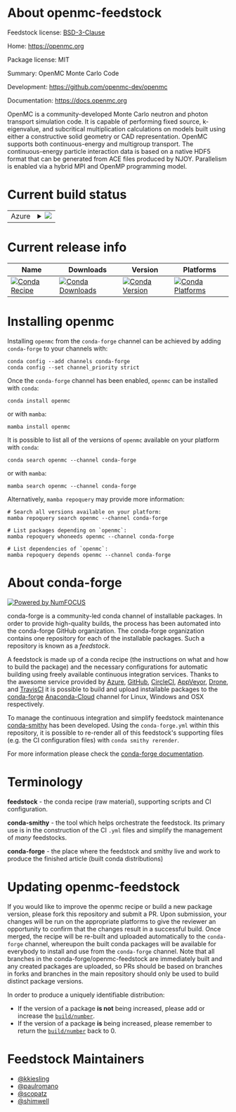 About openmc-feedstock
======================

Feedstock license: [BSD-3-Clause](https://github.com/conda-forge/openmc-feedstock/blob/main/LICENSE.txt)

Home: https://openmc.org

Package license: MIT

Summary: OpenMC Monte Carlo Code

Development: https://github.com/openmc-dev/openmc

Documentation: https://docs.openmc.org

OpenMC is a community-developed Monte Carlo neutron and photon transport
simulation code. It is capable of performing fixed source, k-eigenvalue, and
subcritical multiplication calculations on models built using either a
constructive solid geometry or CAD representation. OpenMC supports both
continuous-energy and multigroup transport. The continuous-energy particle
interaction data is based on a native HDF5 format that can be generated from
ACE files produced by NJOY. Parallelism is enabled via a hybrid MPI and
OpenMP programming model.


Current build status
====================


<table>
    
  <tr>
    <td>Azure</td>
    <td>
      <details>
        <summary>
          <a href="https://dev.azure.com/conda-forge/feedstock-builds/_build/latest?definitionId=5658&branchName=main">
            <img src="https://dev.azure.com/conda-forge/feedstock-builds/_apis/build/status/openmc-feedstock?branchName=main">
          </a>
        </summary>
        <table>
          <thead><tr><th>Variant</th><th>Status</th></tr></thead>
          <tbody><tr>
              <td>linux_64_dagmcdagmcmpimpichnumpy1.21python3.10.____cpython</td>
              <td>
                <a href="https://dev.azure.com/conda-forge/feedstock-builds/_build/latest?definitionId=5658&branchName=main">
                  <img src="https://dev.azure.com/conda-forge/feedstock-builds/_apis/build/status/openmc-feedstock?branchName=main&jobName=linux&configuration=linux%20linux_64_dagmcdagmcmpimpichnumpy1.21python3.10.____cpython" alt="variant">
                </a>
              </td>
            </tr><tr>
              <td>linux_64_dagmcdagmcmpimpichnumpy1.21python3.8.____cpython</td>
              <td>
                <a href="https://dev.azure.com/conda-forge/feedstock-builds/_build/latest?definitionId=5658&branchName=main">
                  <img src="https://dev.azure.com/conda-forge/feedstock-builds/_apis/build/status/openmc-feedstock?branchName=main&jobName=linux&configuration=linux%20linux_64_dagmcdagmcmpimpichnumpy1.21python3.8.____cpython" alt="variant">
                </a>
              </td>
            </tr><tr>
              <td>linux_64_dagmcdagmcmpimpichnumpy1.21python3.9.____cpython</td>
              <td>
                <a href="https://dev.azure.com/conda-forge/feedstock-builds/_build/latest?definitionId=5658&branchName=main">
                  <img src="https://dev.azure.com/conda-forge/feedstock-builds/_apis/build/status/openmc-feedstock?branchName=main&jobName=linux&configuration=linux%20linux_64_dagmcdagmcmpimpichnumpy1.21python3.9.____cpython" alt="variant">
                </a>
              </td>
            </tr><tr>
              <td>linux_64_dagmcdagmcmpimpichnumpy1.23python3.11.____cpython</td>
              <td>
                <a href="https://dev.azure.com/conda-forge/feedstock-builds/_build/latest?definitionId=5658&branchName=main">
                  <img src="https://dev.azure.com/conda-forge/feedstock-builds/_apis/build/status/openmc-feedstock?branchName=main&jobName=linux&configuration=linux%20linux_64_dagmcdagmcmpimpichnumpy1.23python3.11.____cpython" alt="variant">
                </a>
              </td>
            </tr><tr>
              <td>linux_64_dagmcdagmcmpinompinumpy1.21python3.10.____cpython</td>
              <td>
                <a href="https://dev.azure.com/conda-forge/feedstock-builds/_build/latest?definitionId=5658&branchName=main">
                  <img src="https://dev.azure.com/conda-forge/feedstock-builds/_apis/build/status/openmc-feedstock?branchName=main&jobName=linux&configuration=linux%20linux_64_dagmcdagmcmpinompinumpy1.21python3.10.____cpython" alt="variant">
                </a>
              </td>
            </tr><tr>
              <td>linux_64_dagmcdagmcmpinompinumpy1.21python3.8.____cpython</td>
              <td>
                <a href="https://dev.azure.com/conda-forge/feedstock-builds/_build/latest?definitionId=5658&branchName=main">
                  <img src="https://dev.azure.com/conda-forge/feedstock-builds/_apis/build/status/openmc-feedstock?branchName=main&jobName=linux&configuration=linux%20linux_64_dagmcdagmcmpinompinumpy1.21python3.8.____cpython" alt="variant">
                </a>
              </td>
            </tr><tr>
              <td>linux_64_dagmcdagmcmpinompinumpy1.21python3.9.____cpython</td>
              <td>
                <a href="https://dev.azure.com/conda-forge/feedstock-builds/_build/latest?definitionId=5658&branchName=main">
                  <img src="https://dev.azure.com/conda-forge/feedstock-builds/_apis/build/status/openmc-feedstock?branchName=main&jobName=linux&configuration=linux%20linux_64_dagmcdagmcmpinompinumpy1.21python3.9.____cpython" alt="variant">
                </a>
              </td>
            </tr><tr>
              <td>linux_64_dagmcdagmcmpinompinumpy1.23python3.11.____cpython</td>
              <td>
                <a href="https://dev.azure.com/conda-forge/feedstock-builds/_build/latest?definitionId=5658&branchName=main">
                  <img src="https://dev.azure.com/conda-forge/feedstock-builds/_apis/build/status/openmc-feedstock?branchName=main&jobName=linux&configuration=linux%20linux_64_dagmcdagmcmpinompinumpy1.23python3.11.____cpython" alt="variant">
                </a>
              </td>
            </tr><tr>
              <td>linux_64_dagmcdagmcmpiopenmpinumpy1.21python3.10.____cpython</td>
              <td>
                <a href="https://dev.azure.com/conda-forge/feedstock-builds/_build/latest?definitionId=5658&branchName=main">
                  <img src="https://dev.azure.com/conda-forge/feedstock-builds/_apis/build/status/openmc-feedstock?branchName=main&jobName=linux&configuration=linux%20linux_64_dagmcdagmcmpiopenmpinumpy1.21python3.10.____cpython" alt="variant">
                </a>
              </td>
            </tr><tr>
              <td>linux_64_dagmcdagmcmpiopenmpinumpy1.21python3.8.____cpython</td>
              <td>
                <a href="https://dev.azure.com/conda-forge/feedstock-builds/_build/latest?definitionId=5658&branchName=main">
                  <img src="https://dev.azure.com/conda-forge/feedstock-builds/_apis/build/status/openmc-feedstock?branchName=main&jobName=linux&configuration=linux%20linux_64_dagmcdagmcmpiopenmpinumpy1.21python3.8.____cpython" alt="variant">
                </a>
              </td>
            </tr><tr>
              <td>linux_64_dagmcdagmcmpiopenmpinumpy1.21python3.9.____cpython</td>
              <td>
                <a href="https://dev.azure.com/conda-forge/feedstock-builds/_build/latest?definitionId=5658&branchName=main">
                  <img src="https://dev.azure.com/conda-forge/feedstock-builds/_apis/build/status/openmc-feedstock?branchName=main&jobName=linux&configuration=linux%20linux_64_dagmcdagmcmpiopenmpinumpy1.21python3.9.____cpython" alt="variant">
                </a>
              </td>
            </tr><tr>
              <td>linux_64_dagmcdagmcmpiopenmpinumpy1.23python3.11.____cpython</td>
              <td>
                <a href="https://dev.azure.com/conda-forge/feedstock-builds/_build/latest?definitionId=5658&branchName=main">
                  <img src="https://dev.azure.com/conda-forge/feedstock-builds/_apis/build/status/openmc-feedstock?branchName=main&jobName=linux&configuration=linux%20linux_64_dagmcdagmcmpiopenmpinumpy1.23python3.11.____cpython" alt="variant">
                </a>
              </td>
            </tr><tr>
              <td>linux_64_dagmcnodagmcmpimpichnumpy1.21python3.10.____cpython</td>
              <td>
                <a href="https://dev.azure.com/conda-forge/feedstock-builds/_build/latest?definitionId=5658&branchName=main">
                  <img src="https://dev.azure.com/conda-forge/feedstock-builds/_apis/build/status/openmc-feedstock?branchName=main&jobName=linux&configuration=linux%20linux_64_dagmcnodagmcmpimpichnumpy1.21python3.10.____cpython" alt="variant">
                </a>
              </td>
            </tr><tr>
              <td>linux_64_dagmcnodagmcmpimpichnumpy1.21python3.8.____cpython</td>
              <td>
                <a href="https://dev.azure.com/conda-forge/feedstock-builds/_build/latest?definitionId=5658&branchName=main">
                  <img src="https://dev.azure.com/conda-forge/feedstock-builds/_apis/build/status/openmc-feedstock?branchName=main&jobName=linux&configuration=linux%20linux_64_dagmcnodagmcmpimpichnumpy1.21python3.8.____cpython" alt="variant">
                </a>
              </td>
            </tr><tr>
              <td>linux_64_dagmcnodagmcmpimpichnumpy1.21python3.9.____cpython</td>
              <td>
                <a href="https://dev.azure.com/conda-forge/feedstock-builds/_build/latest?definitionId=5658&branchName=main">
                  <img src="https://dev.azure.com/conda-forge/feedstock-builds/_apis/build/status/openmc-feedstock?branchName=main&jobName=linux&configuration=linux%20linux_64_dagmcnodagmcmpimpichnumpy1.21python3.9.____cpython" alt="variant">
                </a>
              </td>
            </tr><tr>
              <td>linux_64_dagmcnodagmcmpimpichnumpy1.23python3.11.____cpython</td>
              <td>
                <a href="https://dev.azure.com/conda-forge/feedstock-builds/_build/latest?definitionId=5658&branchName=main">
                  <img src="https://dev.azure.com/conda-forge/feedstock-builds/_apis/build/status/openmc-feedstock?branchName=main&jobName=linux&configuration=linux%20linux_64_dagmcnodagmcmpimpichnumpy1.23python3.11.____cpython" alt="variant">
                </a>
              </td>
            </tr><tr>
              <td>linux_64_dagmcnodagmcmpinompinumpy1.21python3.10.____cpython</td>
              <td>
                <a href="https://dev.azure.com/conda-forge/feedstock-builds/_build/latest?definitionId=5658&branchName=main">
                  <img src="https://dev.azure.com/conda-forge/feedstock-builds/_apis/build/status/openmc-feedstock?branchName=main&jobName=linux&configuration=linux%20linux_64_dagmcnodagmcmpinompinumpy1.21python3.10.____cpython" alt="variant">
                </a>
              </td>
            </tr><tr>
              <td>linux_64_dagmcnodagmcmpinompinumpy1.21python3.8.____cpython</td>
              <td>
                <a href="https://dev.azure.com/conda-forge/feedstock-builds/_build/latest?definitionId=5658&branchName=main">
                  <img src="https://dev.azure.com/conda-forge/feedstock-builds/_apis/build/status/openmc-feedstock?branchName=main&jobName=linux&configuration=linux%20linux_64_dagmcnodagmcmpinompinumpy1.21python3.8.____cpython" alt="variant">
                </a>
              </td>
            </tr><tr>
              <td>linux_64_dagmcnodagmcmpinompinumpy1.21python3.9.____cpython</td>
              <td>
                <a href="https://dev.azure.com/conda-forge/feedstock-builds/_build/latest?definitionId=5658&branchName=main">
                  <img src="https://dev.azure.com/conda-forge/feedstock-builds/_apis/build/status/openmc-feedstock?branchName=main&jobName=linux&configuration=linux%20linux_64_dagmcnodagmcmpinompinumpy1.21python3.9.____cpython" alt="variant">
                </a>
              </td>
            </tr><tr>
              <td>linux_64_dagmcnodagmcmpinompinumpy1.23python3.11.____cpython</td>
              <td>
                <a href="https://dev.azure.com/conda-forge/feedstock-builds/_build/latest?definitionId=5658&branchName=main">
                  <img src="https://dev.azure.com/conda-forge/feedstock-builds/_apis/build/status/openmc-feedstock?branchName=main&jobName=linux&configuration=linux%20linux_64_dagmcnodagmcmpinompinumpy1.23python3.11.____cpython" alt="variant">
                </a>
              </td>
            </tr><tr>
              <td>linux_64_dagmcnodagmcmpiopenmpinumpy1.21python3.10.____cpython</td>
              <td>
                <a href="https://dev.azure.com/conda-forge/feedstock-builds/_build/latest?definitionId=5658&branchName=main">
                  <img src="https://dev.azure.com/conda-forge/feedstock-builds/_apis/build/status/openmc-feedstock?branchName=main&jobName=linux&configuration=linux%20linux_64_dagmcnodagmcmpiopenmpinumpy1.21python3.10.____cpython" alt="variant">
                </a>
              </td>
            </tr><tr>
              <td>linux_64_dagmcnodagmcmpiopenmpinumpy1.21python3.8.____cpython</td>
              <td>
                <a href="https://dev.azure.com/conda-forge/feedstock-builds/_build/latest?definitionId=5658&branchName=main">
                  <img src="https://dev.azure.com/conda-forge/feedstock-builds/_apis/build/status/openmc-feedstock?branchName=main&jobName=linux&configuration=linux%20linux_64_dagmcnodagmcmpiopenmpinumpy1.21python3.8.____cpython" alt="variant">
                </a>
              </td>
            </tr><tr>
              <td>linux_64_dagmcnodagmcmpiopenmpinumpy1.21python3.9.____cpython</td>
              <td>
                <a href="https://dev.azure.com/conda-forge/feedstock-builds/_build/latest?definitionId=5658&branchName=main">
                  <img src="https://dev.azure.com/conda-forge/feedstock-builds/_apis/build/status/openmc-feedstock?branchName=main&jobName=linux&configuration=linux%20linux_64_dagmcnodagmcmpiopenmpinumpy1.21python3.9.____cpython" alt="variant">
                </a>
              </td>
            </tr><tr>
              <td>linux_64_dagmcnodagmcmpiopenmpinumpy1.23python3.11.____cpython</td>
              <td>
                <a href="https://dev.azure.com/conda-forge/feedstock-builds/_build/latest?definitionId=5658&branchName=main">
                  <img src="https://dev.azure.com/conda-forge/feedstock-builds/_apis/build/status/openmc-feedstock?branchName=main&jobName=linux&configuration=linux%20linux_64_dagmcnodagmcmpiopenmpinumpy1.23python3.11.____cpython" alt="variant">
                </a>
              </td>
            </tr><tr>
              <td>osx_64_dagmcdagmcmpimpichnumpy1.21python3.10.____cpython</td>
              <td>
                <a href="https://dev.azure.com/conda-forge/feedstock-builds/_build/latest?definitionId=5658&branchName=main">
                  <img src="https://dev.azure.com/conda-forge/feedstock-builds/_apis/build/status/openmc-feedstock?branchName=main&jobName=osx&configuration=osx%20osx_64_dagmcdagmcmpimpichnumpy1.21python3.10.____cpython" alt="variant">
                </a>
              </td>
            </tr><tr>
              <td>osx_64_dagmcdagmcmpimpichnumpy1.21python3.8.____cpython</td>
              <td>
                <a href="https://dev.azure.com/conda-forge/feedstock-builds/_build/latest?definitionId=5658&branchName=main">
                  <img src="https://dev.azure.com/conda-forge/feedstock-builds/_apis/build/status/openmc-feedstock?branchName=main&jobName=osx&configuration=osx%20osx_64_dagmcdagmcmpimpichnumpy1.21python3.8.____cpython" alt="variant">
                </a>
              </td>
            </tr><tr>
              <td>osx_64_dagmcdagmcmpimpichnumpy1.21python3.9.____cpython</td>
              <td>
                <a href="https://dev.azure.com/conda-forge/feedstock-builds/_build/latest?definitionId=5658&branchName=main">
                  <img src="https://dev.azure.com/conda-forge/feedstock-builds/_apis/build/status/openmc-feedstock?branchName=main&jobName=osx&configuration=osx%20osx_64_dagmcdagmcmpimpichnumpy1.21python3.9.____cpython" alt="variant">
                </a>
              </td>
            </tr><tr>
              <td>osx_64_dagmcdagmcmpimpichnumpy1.23python3.11.____cpython</td>
              <td>
                <a href="https://dev.azure.com/conda-forge/feedstock-builds/_build/latest?definitionId=5658&branchName=main">
                  <img src="https://dev.azure.com/conda-forge/feedstock-builds/_apis/build/status/openmc-feedstock?branchName=main&jobName=osx&configuration=osx%20osx_64_dagmcdagmcmpimpichnumpy1.23python3.11.____cpython" alt="variant">
                </a>
              </td>
            </tr><tr>
              <td>osx_64_dagmcdagmcmpinompinumpy1.21python3.10.____cpython</td>
              <td>
                <a href="https://dev.azure.com/conda-forge/feedstock-builds/_build/latest?definitionId=5658&branchName=main">
                  <img src="https://dev.azure.com/conda-forge/feedstock-builds/_apis/build/status/openmc-feedstock?branchName=main&jobName=osx&configuration=osx%20osx_64_dagmcdagmcmpinompinumpy1.21python3.10.____cpython" alt="variant">
                </a>
              </td>
            </tr><tr>
              <td>osx_64_dagmcdagmcmpinompinumpy1.21python3.8.____cpython</td>
              <td>
                <a href="https://dev.azure.com/conda-forge/feedstock-builds/_build/latest?definitionId=5658&branchName=main">
                  <img src="https://dev.azure.com/conda-forge/feedstock-builds/_apis/build/status/openmc-feedstock?branchName=main&jobName=osx&configuration=osx%20osx_64_dagmcdagmcmpinompinumpy1.21python3.8.____cpython" alt="variant">
                </a>
              </td>
            </tr><tr>
              <td>osx_64_dagmcdagmcmpinompinumpy1.21python3.9.____cpython</td>
              <td>
                <a href="https://dev.azure.com/conda-forge/feedstock-builds/_build/latest?definitionId=5658&branchName=main">
                  <img src="https://dev.azure.com/conda-forge/feedstock-builds/_apis/build/status/openmc-feedstock?branchName=main&jobName=osx&configuration=osx%20osx_64_dagmcdagmcmpinompinumpy1.21python3.9.____cpython" alt="variant">
                </a>
              </td>
            </tr><tr>
              <td>osx_64_dagmcdagmcmpinompinumpy1.23python3.11.____cpython</td>
              <td>
                <a href="https://dev.azure.com/conda-forge/feedstock-builds/_build/latest?definitionId=5658&branchName=main">
                  <img src="https://dev.azure.com/conda-forge/feedstock-builds/_apis/build/status/openmc-feedstock?branchName=main&jobName=osx&configuration=osx%20osx_64_dagmcdagmcmpinompinumpy1.23python3.11.____cpython" alt="variant">
                </a>
              </td>
            </tr><tr>
              <td>osx_64_dagmcdagmcmpiopenmpinumpy1.21python3.10.____cpython</td>
              <td>
                <a href="https://dev.azure.com/conda-forge/feedstock-builds/_build/latest?definitionId=5658&branchName=main">
                  <img src="https://dev.azure.com/conda-forge/feedstock-builds/_apis/build/status/openmc-feedstock?branchName=main&jobName=osx&configuration=osx%20osx_64_dagmcdagmcmpiopenmpinumpy1.21python3.10.____cpython" alt="variant">
                </a>
              </td>
            </tr><tr>
              <td>osx_64_dagmcdagmcmpiopenmpinumpy1.21python3.8.____cpython</td>
              <td>
                <a href="https://dev.azure.com/conda-forge/feedstock-builds/_build/latest?definitionId=5658&branchName=main">
                  <img src="https://dev.azure.com/conda-forge/feedstock-builds/_apis/build/status/openmc-feedstock?branchName=main&jobName=osx&configuration=osx%20osx_64_dagmcdagmcmpiopenmpinumpy1.21python3.8.____cpython" alt="variant">
                </a>
              </td>
            </tr><tr>
              <td>osx_64_dagmcdagmcmpiopenmpinumpy1.21python3.9.____cpython</td>
              <td>
                <a href="https://dev.azure.com/conda-forge/feedstock-builds/_build/latest?definitionId=5658&branchName=main">
                  <img src="https://dev.azure.com/conda-forge/feedstock-builds/_apis/build/status/openmc-feedstock?branchName=main&jobName=osx&configuration=osx%20osx_64_dagmcdagmcmpiopenmpinumpy1.21python3.9.____cpython" alt="variant">
                </a>
              </td>
            </tr><tr>
              <td>osx_64_dagmcdagmcmpiopenmpinumpy1.23python3.11.____cpython</td>
              <td>
                <a href="https://dev.azure.com/conda-forge/feedstock-builds/_build/latest?definitionId=5658&branchName=main">
                  <img src="https://dev.azure.com/conda-forge/feedstock-builds/_apis/build/status/openmc-feedstock?branchName=main&jobName=osx&configuration=osx%20osx_64_dagmcdagmcmpiopenmpinumpy1.23python3.11.____cpython" alt="variant">
                </a>
              </td>
            </tr><tr>
              <td>osx_64_dagmcnodagmcmpimpichnumpy1.21python3.10.____cpython</td>
              <td>
                <a href="https://dev.azure.com/conda-forge/feedstock-builds/_build/latest?definitionId=5658&branchName=main">
                  <img src="https://dev.azure.com/conda-forge/feedstock-builds/_apis/build/status/openmc-feedstock?branchName=main&jobName=osx&configuration=osx%20osx_64_dagmcnodagmcmpimpichnumpy1.21python3.10.____cpython" alt="variant">
                </a>
              </td>
            </tr><tr>
              <td>osx_64_dagmcnodagmcmpimpichnumpy1.21python3.8.____cpython</td>
              <td>
                <a href="https://dev.azure.com/conda-forge/feedstock-builds/_build/latest?definitionId=5658&branchName=main">
                  <img src="https://dev.azure.com/conda-forge/feedstock-builds/_apis/build/status/openmc-feedstock?branchName=main&jobName=osx&configuration=osx%20osx_64_dagmcnodagmcmpimpichnumpy1.21python3.8.____cpython" alt="variant">
                </a>
              </td>
            </tr><tr>
              <td>osx_64_dagmcnodagmcmpimpichnumpy1.21python3.9.____cpython</td>
              <td>
                <a href="https://dev.azure.com/conda-forge/feedstock-builds/_build/latest?definitionId=5658&branchName=main">
                  <img src="https://dev.azure.com/conda-forge/feedstock-builds/_apis/build/status/openmc-feedstock?branchName=main&jobName=osx&configuration=osx%20osx_64_dagmcnodagmcmpimpichnumpy1.21python3.9.____cpython" alt="variant">
                </a>
              </td>
            </tr><tr>
              <td>osx_64_dagmcnodagmcmpimpichnumpy1.23python3.11.____cpython</td>
              <td>
                <a href="https://dev.azure.com/conda-forge/feedstock-builds/_build/latest?definitionId=5658&branchName=main">
                  <img src="https://dev.azure.com/conda-forge/feedstock-builds/_apis/build/status/openmc-feedstock?branchName=main&jobName=osx&configuration=osx%20osx_64_dagmcnodagmcmpimpichnumpy1.23python3.11.____cpython" alt="variant">
                </a>
              </td>
            </tr><tr>
              <td>osx_64_dagmcnodagmcmpinompinumpy1.21python3.10.____cpython</td>
              <td>
                <a href="https://dev.azure.com/conda-forge/feedstock-builds/_build/latest?definitionId=5658&branchName=main">
                  <img src="https://dev.azure.com/conda-forge/feedstock-builds/_apis/build/status/openmc-feedstock?branchName=main&jobName=osx&configuration=osx%20osx_64_dagmcnodagmcmpinompinumpy1.21python3.10.____cpython" alt="variant">
                </a>
              </td>
            </tr><tr>
              <td>osx_64_dagmcnodagmcmpinompinumpy1.21python3.8.____cpython</td>
              <td>
                <a href="https://dev.azure.com/conda-forge/feedstock-builds/_build/latest?definitionId=5658&branchName=main">
                  <img src="https://dev.azure.com/conda-forge/feedstock-builds/_apis/build/status/openmc-feedstock?branchName=main&jobName=osx&configuration=osx%20osx_64_dagmcnodagmcmpinompinumpy1.21python3.8.____cpython" alt="variant">
                </a>
              </td>
            </tr><tr>
              <td>osx_64_dagmcnodagmcmpinompinumpy1.21python3.9.____cpython</td>
              <td>
                <a href="https://dev.azure.com/conda-forge/feedstock-builds/_build/latest?definitionId=5658&branchName=main">
                  <img src="https://dev.azure.com/conda-forge/feedstock-builds/_apis/build/status/openmc-feedstock?branchName=main&jobName=osx&configuration=osx%20osx_64_dagmcnodagmcmpinompinumpy1.21python3.9.____cpython" alt="variant">
                </a>
              </td>
            </tr><tr>
              <td>osx_64_dagmcnodagmcmpinompinumpy1.23python3.11.____cpython</td>
              <td>
                <a href="https://dev.azure.com/conda-forge/feedstock-builds/_build/latest?definitionId=5658&branchName=main">
                  <img src="https://dev.azure.com/conda-forge/feedstock-builds/_apis/build/status/openmc-feedstock?branchName=main&jobName=osx&configuration=osx%20osx_64_dagmcnodagmcmpinompinumpy1.23python3.11.____cpython" alt="variant">
                </a>
              </td>
            </tr><tr>
              <td>osx_64_dagmcnodagmcmpiopenmpinumpy1.21python3.10.____cpython</td>
              <td>
                <a href="https://dev.azure.com/conda-forge/feedstock-builds/_build/latest?definitionId=5658&branchName=main">
                  <img src="https://dev.azure.com/conda-forge/feedstock-builds/_apis/build/status/openmc-feedstock?branchName=main&jobName=osx&configuration=osx%20osx_64_dagmcnodagmcmpiopenmpinumpy1.21python3.10.____cpython" alt="variant">
                </a>
              </td>
            </tr><tr>
              <td>osx_64_dagmcnodagmcmpiopenmpinumpy1.21python3.8.____cpython</td>
              <td>
                <a href="https://dev.azure.com/conda-forge/feedstock-builds/_build/latest?definitionId=5658&branchName=main">
                  <img src="https://dev.azure.com/conda-forge/feedstock-builds/_apis/build/status/openmc-feedstock?branchName=main&jobName=osx&configuration=osx%20osx_64_dagmcnodagmcmpiopenmpinumpy1.21python3.8.____cpython" alt="variant">
                </a>
              </td>
            </tr><tr>
              <td>osx_64_dagmcnodagmcmpiopenmpinumpy1.21python3.9.____cpython</td>
              <td>
                <a href="https://dev.azure.com/conda-forge/feedstock-builds/_build/latest?definitionId=5658&branchName=main">
                  <img src="https://dev.azure.com/conda-forge/feedstock-builds/_apis/build/status/openmc-feedstock?branchName=main&jobName=osx&configuration=osx%20osx_64_dagmcnodagmcmpiopenmpinumpy1.21python3.9.____cpython" alt="variant">
                </a>
              </td>
            </tr><tr>
              <td>osx_64_dagmcnodagmcmpiopenmpinumpy1.23python3.11.____cpython</td>
              <td>
                <a href="https://dev.azure.com/conda-forge/feedstock-builds/_build/latest?definitionId=5658&branchName=main">
                  <img src="https://dev.azure.com/conda-forge/feedstock-builds/_apis/build/status/openmc-feedstock?branchName=main&jobName=osx&configuration=osx%20osx_64_dagmcnodagmcmpiopenmpinumpy1.23python3.11.____cpython" alt="variant">
                </a>
              </td>
            </tr>
          </tbody>
        </table>
      </details>
    </td>
  </tr>
</table>

Current release info
====================

| Name | Downloads | Version | Platforms |
| --- | --- | --- | --- |
| [![Conda Recipe](https://img.shields.io/badge/recipe-openmc-green.svg)](https://anaconda.org/conda-forge/openmc) | [![Conda Downloads](https://img.shields.io/conda/dn/conda-forge/openmc.svg)](https://anaconda.org/conda-forge/openmc) | [![Conda Version](https://img.shields.io/conda/vn/conda-forge/openmc.svg)](https://anaconda.org/conda-forge/openmc) | [![Conda Platforms](https://img.shields.io/conda/pn/conda-forge/openmc.svg)](https://anaconda.org/conda-forge/openmc) |

Installing openmc
=================

Installing `openmc` from the `conda-forge` channel can be achieved by adding `conda-forge` to your channels with:

```
conda config --add channels conda-forge
conda config --set channel_priority strict
```

Once the `conda-forge` channel has been enabled, `openmc` can be installed with `conda`:

```
conda install openmc
```

or with `mamba`:

```
mamba install openmc
```

It is possible to list all of the versions of `openmc` available on your platform with `conda`:

```
conda search openmc --channel conda-forge
```

or with `mamba`:

```
mamba search openmc --channel conda-forge
```

Alternatively, `mamba repoquery` may provide more information:

```
# Search all versions available on your platform:
mamba repoquery search openmc --channel conda-forge

# List packages depending on `openmc`:
mamba repoquery whoneeds openmc --channel conda-forge

# List dependencies of `openmc`:
mamba repoquery depends openmc --channel conda-forge
```


About conda-forge
=================

[![Powered by
NumFOCUS](https://img.shields.io/badge/powered%20by-NumFOCUS-orange.svg?style=flat&colorA=E1523D&colorB=007D8A)](https://numfocus.org)

conda-forge is a community-led conda channel of installable packages.
In order to provide high-quality builds, the process has been automated into the
conda-forge GitHub organization. The conda-forge organization contains one repository
for each of the installable packages. Such a repository is known as a *feedstock*.

A feedstock is made up of a conda recipe (the instructions on what and how to build
the package) and the necessary configurations for automatic building using freely
available continuous integration services. Thanks to the awesome service provided by
[Azure](https://azure.microsoft.com/en-us/services/devops/), [GitHub](https://github.com/),
[CircleCI](https://circleci.com/), [AppVeyor](https://www.appveyor.com/),
[Drone](https://cloud.drone.io/welcome), and [TravisCI](https://travis-ci.com/)
it is possible to build and upload installable packages to the
[conda-forge](https://anaconda.org/conda-forge) [Anaconda-Cloud](https://anaconda.org/)
channel for Linux, Windows and OSX respectively.

To manage the continuous integration and simplify feedstock maintenance
[conda-smithy](https://github.com/conda-forge/conda-smithy) has been developed.
Using the ``conda-forge.yml`` within this repository, it is possible to re-render all of
this feedstock's supporting files (e.g. the CI configuration files) with ``conda smithy rerender``.

For more information please check the [conda-forge documentation](https://conda-forge.org/docs/).

Terminology
===========

**feedstock** - the conda recipe (raw material), supporting scripts and CI configuration.

**conda-smithy** - the tool which helps orchestrate the feedstock.
                   Its primary use is in the construction of the CI ``.yml`` files
                   and simplify the management of *many* feedstocks.

**conda-forge** - the place where the feedstock and smithy live and work to
                  produce the finished article (built conda distributions)


Updating openmc-feedstock
=========================

If you would like to improve the openmc recipe or build a new
package version, please fork this repository and submit a PR. Upon submission,
your changes will be run on the appropriate platforms to give the reviewer an
opportunity to confirm that the changes result in a successful build. Once
merged, the recipe will be re-built and uploaded automatically to the
`conda-forge` channel, whereupon the built conda packages will be available for
everybody to install and use from the `conda-forge` channel.
Note that all branches in the conda-forge/openmc-feedstock are
immediately built and any created packages are uploaded, so PRs should be based
on branches in forks and branches in the main repository should only be used to
build distinct package versions.

In order to produce a uniquely identifiable distribution:
 * If the version of a package **is not** being increased, please add or increase
   the [``build/number``](https://docs.conda.io/projects/conda-build/en/latest/resources/define-metadata.html#build-number-and-string).
 * If the version of a package **is** being increased, please remember to return
   the [``build/number``](https://docs.conda.io/projects/conda-build/en/latest/resources/define-metadata.html#build-number-and-string)
   back to 0.

Feedstock Maintainers
=====================

* [@kkiesling](https://github.com/kkiesling/)
* [@paulromano](https://github.com/paulromano/)
* [@scopatz](https://github.com/scopatz/)
* [@shimwell](https://github.com/shimwell/)

